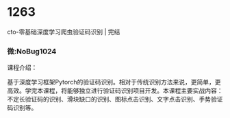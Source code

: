 # 1263
cto-零基础深度学习爬虫验证码识别 | 完结
### 微:NoBug1024 


课程介绍：

基于深度学习框架Pytorch的验证码识别。相对于传统识别方法来说，更简单，更高效。学完本课程，将能够独立进行验证码识别项目开发。本课程主要实战内容：不定长验证码的识别、滑块缺口的识别、图标点击识别、文字点击识别、手势验证码识别等。
